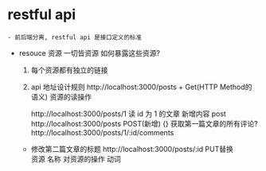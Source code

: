 # restful api

    - 前后端分离, restful api 是接口定义的标准

- resouce 资源
    一切皆资源 如何暴露这些资源?
    1. 每个资源都有独立的链接
    2. api 地址设计规则
        http://localhost:3000/posts  + Get(HTTP  Method的语义)  资源的读操作

        http://localhost:3000/posts/1 读 id 为 1 的文章
        新增内容 post
        http://localhost:3000/posts  POST(新增) {}
        获取第一篇文章的所有评论?
        http://localhost:3000/posts/1/:id/comments

    - 修改第二篇文章的标题
        http://localhost:3000/posts/:id  PUT替换  
        资源 名称  对资源的操作  动词

